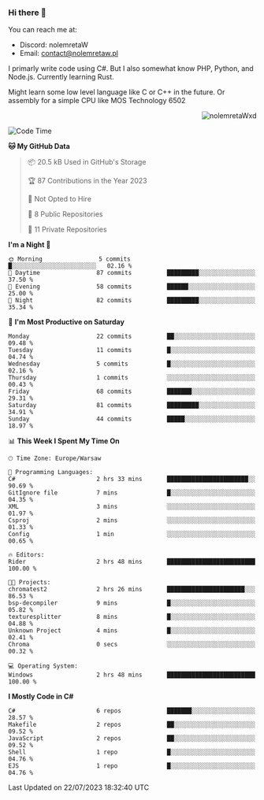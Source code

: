 ### Hi there 👋

You can reach me at:
 - Discord: nolemretaW
 - Email: contact@nolemretaw.pl
 
I primarly write code using C#. But I also somewhat know PHP, Python, and Node.js. Currently learning Rust.

Might learn some low level language like C or C++ in the future. Or assembly for a simple CPU like MOS Technology 6502
 
<p align="right"><img src="https://komarev.com/ghpvc/?username=nolemretaWxd&amp;label=Profile%20views&amp;color=0e75b6&amp;style=flat" alt="nolemretaWxd" /></p>

<!--START_SECTION:waka-->
![Code Time](http://img.shields.io/badge/Code%20Time-40%20hrs%2052%20mins-blue)

**🐱 My GitHub Data** 

> 📦 20.5 kB Used in GitHub's Storage 
 > 
> 🏆 87 Contributions in the Year 2023
 > 
> 🚫 Not Opted to Hire
 > 
> 📜 8 Public Repositories 
 > 
> 🔑 11 Private Repositories 
 > 
**I'm a Night 🦉** 

```text
🌞 Morning                5 commits           █░░░░░░░░░░░░░░░░░░░░░░░░   02.16 % 
🌆 Daytime                87 commits          █████████░░░░░░░░░░░░░░░░   37.50 % 
🌃 Evening                58 commits          ██████░░░░░░░░░░░░░░░░░░░   25.00 % 
🌙 Night                  82 commits          █████████░░░░░░░░░░░░░░░░   35.34 % 
```
📅 **I'm Most Productive on Saturday** 

```text
Monday                   22 commits          ██░░░░░░░░░░░░░░░░░░░░░░░   09.48 % 
Tuesday                  11 commits          █░░░░░░░░░░░░░░░░░░░░░░░░   04.74 % 
Wednesday                5 commits           █░░░░░░░░░░░░░░░░░░░░░░░░   02.16 % 
Thursday                 1 commits           ░░░░░░░░░░░░░░░░░░░░░░░░░   00.43 % 
Friday                   68 commits          ███████░░░░░░░░░░░░░░░░░░   29.31 % 
Saturday                 81 commits          █████████░░░░░░░░░░░░░░░░   34.91 % 
Sunday                   44 commits          █████░░░░░░░░░░░░░░░░░░░░   18.97 % 
```


📊 **This Week I Spent My Time On** 

```text
🕑︎ Time Zone: Europe/Warsaw

💬 Programming Languages: 
C#                       2 hrs 33 mins       ███████████████████████░░   90.69 % 
GitIgnore file           7 mins              █░░░░░░░░░░░░░░░░░░░░░░░░   04.35 % 
XML                      3 mins              ░░░░░░░░░░░░░░░░░░░░░░░░░   01.97 % 
Csproj                   2 mins              ░░░░░░░░░░░░░░░░░░░░░░░░░   01.33 % 
Config                   1 min               ░░░░░░░░░░░░░░░░░░░░░░░░░   00.65 % 

🔥 Editors: 
Rider                    2 hrs 48 mins       █████████████████████████   100.00 % 

🐱‍💻 Projects: 
chromatest2              2 hrs 26 mins       ██████████████████████░░░   86.53 % 
bsp-decompiler           9 mins              █░░░░░░░░░░░░░░░░░░░░░░░░   05.82 % 
texturesplitter          8 mins              █░░░░░░░░░░░░░░░░░░░░░░░░   04.88 % 
Unknown Project          4 mins              █░░░░░░░░░░░░░░░░░░░░░░░░   02.41 % 
Chroma                   0 secs              ░░░░░░░░░░░░░░░░░░░░░░░░░   00.32 % 

💻 Operating System: 
Windows                  2 hrs 48 mins       █████████████████████████   100.00 % 
```

**I Mostly Code in C#** 

```text
C#                       6 repos             ███████░░░░░░░░░░░░░░░░░░   28.57 % 
Makefile                 2 repos             ██░░░░░░░░░░░░░░░░░░░░░░░   09.52 % 
JavaScript               2 repos             ██░░░░░░░░░░░░░░░░░░░░░░░   09.52 % 
Shell                    1 repo              █░░░░░░░░░░░░░░░░░░░░░░░░   04.76 % 
EJS                      1 repo              █░░░░░░░░░░░░░░░░░░░░░░░░   04.76 % 
```




 Last Updated on 22/07/2023 18:32:40 UTC
<!--END_SECTION:waka-->
